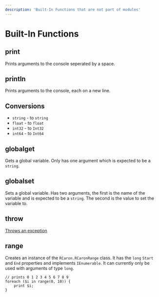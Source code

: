 ```yaml
---
description: 'Built-In Functions that are not part of modules'
---
```


# Built-In Functions

## print

Prints arguments to the console seperated by a space.

## println

Prints arguments to the console, each on a new line.

## Conversions

- `string` - to `string`
- `float` - to `float`
- `int32` - to `Int32`
- `int64` - to `Int64`

## globalget

Gets a global variable. Only has one argument which is expected to be a `string`.

## globalset

Sets a global variable. Has two arguments, the first is the name of the variable and is expected to be a `string`. The second is the value to set the variable to.

## throw

[Throws an exception](./language/Exception%20Handling#the-throw-method)

## range

Creates an instance of the `RCaron.RCaronRange` class. It has the `long` `Start` and `End` properties and implements `IEnumerable`. It can currently only be used with arguments of type `long`.

```rcaron
// prints 0 1 2 3 4 5 6 7 8 9
foreach ($i in range(0, 10)) {
    print $i;
}
```
